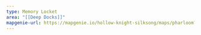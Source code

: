 ```yaml
---
type: Memory Locket
area: "[[Deep Docks]]"
mapgenie-url: https://mapgenie.io/hollow-knight-silksong/maps/pharloom?locationIds=478017
---
```


